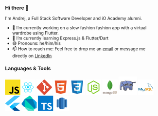 ### Hi there 👋
I'm Andrej, a Full Stack Software Developer and iO Academy alumni. 

- 🔭 I’m currently working on a slow fashion fashion app with a virtual wardrobe using Flutter.
- 🌱 I’m currently learning Express.js & Flutter/Dart
- 😄 Pronouns: he/him/his
- 📫 How to reach me: Feel free to drop me an [email](andrej.hagenmueller@gmail.com) or message me directly on [LinkedIn](https://www.linkedin.com/in/andrejhagenmueller/)

### Languages & Tools
<img src="assets/javascript-js.svg" width="50" height="50"><img src="assets/react-javascript-js-framework-facebook.svg" width="50" height="50">
<img src="assets/git.svg" width="50" height="50">
<img src="assets/file-type-html.svg" width="50" height="50">
<img src="assets/file-type-css.svg" width="50" height="50">
<img src="assets/file-type-node.svg" width="50" height="50">
<img src="assets/mongodb-original-wordmark.svg" width="50" height="50">
<img src="assets/file-type-php2.svg" width="60" height="60">
<img src="assets/mysql-original-wordmark.svg" width="50" height="50">
<img src="assets/flutter.svg" width="50" height="50">
<img src="assets/dart.svg" width="50" height="50">
<img src="assets/typescript-icon.svg" width="50" height="50">
<img src="assets/database-amazon-redshift.svg" width="50" height="50">

<!--
**ndrj19/ndrj19** is a ✨ _special_ ✨ repository because its `README.md` (this file) appears on your GitHub profile.

Here are some ideas to get you started:

- 🔭 I’m currently working on ...
- 🌱 I’m currently learning ...
- 👯 I’m looking to collaborate on ...
- 🤔 I’m looking for help with ...
- 💬 Ask me about ...
- 📫 How to reach me: ...
- 😄 Pronouns: ...
- ⚡ Fun fact: ...
-->
